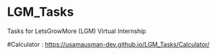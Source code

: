 # LGM_Tasks
Tasks for LetsGrowMore (LGM) Virtual Internship

#Calculator : https://usamausman-dev.github.io/LGM_Tasks/Calculator/
